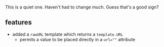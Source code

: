 This is a quiet one. Haven't had to change much. Guess that's a good sign?

## features

* added a `rawURL` template which returns a `template.URL`
  * permits a value to be placed directly in a `url=""` attribute
